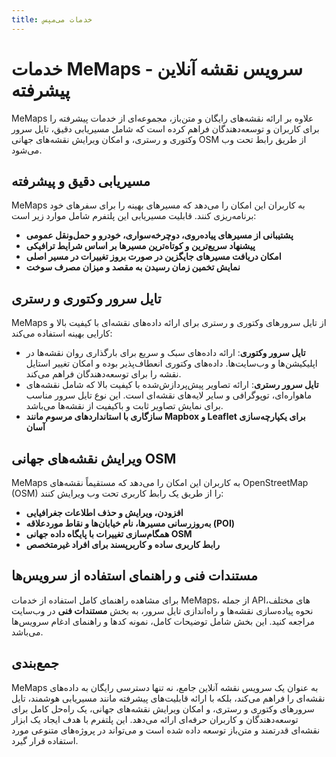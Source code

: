 ```yaml
---
title: خدمات می‌مپس
---
```

# خدمات MeMaps - سرویس نقشه آنلاین پیشرفته

MeMaps علاوه بر ارائه نقشه‌های رایگان و متن‌باز، مجموعه‌ای از خدمات پیشرفته را برای کاربران و توسعه‌دهندگان فراهم کرده است که شامل مسیر‌یابی دقیق، تایل سرور وکتوری و رستری، و امکان ویرایش نقشه‌های جهانی OSM از طریق رابط تحت وب می‌شود.

## مسیر‌یابی دقیق و پیشرفته
MeMaps به کاربران این امکان را می‌دهد که مسیرهای بهینه را برای سفرهای خود برنامه‌ریزی کنند. قابلیت مسیر‌یابی این پلتفرم شامل موارد زیر است:
- **پشتیبانی از مسیرهای پیاده‌روی، دوچرخه‌سواری، خودرو و حمل‌ونقل عمومی**
- **پیشنهاد سریع‌ترین و کوتاه‌ترین مسیرها بر اساس شرایط ترافیکی**
- **امکان دریافت مسیر‌های جایگزین در صورت بروز تغییرات در مسیر اصلی**
- **نمایش تخمین زمان رسیدن به مقصد و میزان مصرف سوخت**

## تایل سرور وکتوری و رستری
MeMaps از تایل سرورهای وکتوری و رستری برای ارائه داده‌های نقشه‌ای با کیفیت بالا و کارایی بهینه استفاده می‌کند:
- **تایل سرور وکتوری**: ارائه داده‌های سبک و سریع برای بارگذاری روان نقشه‌ها در اپلیکیشن‌ها و وب‌سایت‌ها. داده‌های وکتوری انعطاف‌پذیر بوده و امکان تغییر استایل نقشه را برای توسعه‌دهندگان فراهم می‌کند.
- **تایل سرور رستری**: ارائه تصاویر پیش‌پردازش‌شده با کیفیت بالا که شامل نقشه‌های ماهواره‌ای، توپوگرافی و سایر لایه‌های نقشه‌ای است. این نوع تایل سرور مناسب برای نمایش تصاویر ثابت و باکیفیت از نقشه‌ها می‌باشد.
- **سازگاری با استانداردهای مرسوم مانند Mapbox و Leaflet برای یکپارچه‌سازی آسان**

## ویرایش نقشه‌های جهانی OSM
MeMaps به کاربران این امکان را می‌دهد که مستقیماً نقشه‌های OpenStreetMap (OSM) را از طریق یک رابط کاربری تحت وب ویرایش کنند:
- **افزودن، ویرایش و حذف اطلاعات جغرافیایی**
- **به‌روزرسانی مسیرها، نام خیابان‌ها و نقاط موردعلاقه (POI)**
- **همگام‌سازی تغییرات با پایگاه داده جهانی OSM**
- **رابط کاربری ساده و کاربرپسند برای افراد غیرمتخصص**

## مستندات فنی و راهنمای استفاده از سرویس‌ها
برای مشاهده راهنمای کامل استفاده از خدمات MeMaps، از جمله APIهای مختلف، نحوه پیاده‌سازی نقشه‌ها و راه‌اندازی تایل سرور، به بخش **مستندات فنی** در وب‌سایت مراجعه کنید. این بخش شامل توضیحات کامل، نمونه کدها و راهنمای ادغام سرویس‌ها می‌باشد.

## جمع‌بندی
MeMaps به عنوان یک سرویس نقشه آنلاین جامع، نه تنها دسترسی رایگان به داده‌های نقشه‌ای را فراهم می‌کند، بلکه با ارائه قابلیت‌های پیشرفته مانند مسیر‌یابی هوشمند، تایل سرورهای وکتوری و رستری، و امکان ویرایش نقشه‌های جهانی، یک راه‌حل کامل برای توسعه‌دهندگان و کاربران حرفه‌ای ارائه می‌دهد. این پلتفرم با هدف ایجاد یک ابزار نقشه‌ای قدرتمند و متن‌باز توسعه داده شده است و می‌تواند در پروژه‌های متنوعی مورد استفاده قرار گیرد.


